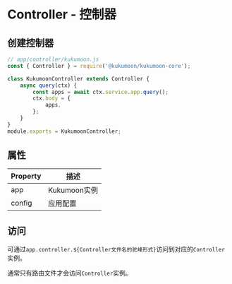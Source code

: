 # Controller - 控制器

## 创建控制器
```js
// app/controller/kukumoon.js
const { Controller } = require('@kukumoon/kukumoon-core');

class KukumoonController extends Controller {
    async query(ctx) {        
        const apps = await ctx.service.app.query();
        ctx.body = {
            apps,
        };
    }
}
module.exports = KukumoonController;
```
## 属性

| Property | 描述 |
| --- | --- |
| app | Kukumoon实例 |
| config | 应用配置 |

## 访问
可通过`app.controller.${Controller文件名的驼峰形式}`访问到对应的`Controller`实例。

通常只有路由文件才会访问`Controller`实例。